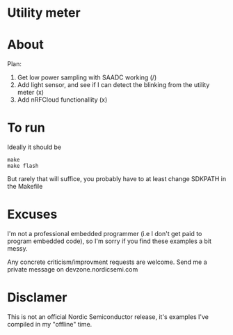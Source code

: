 
# Utility meter

# About
Plan:
1. Get low power sampling with SAADC working (/)
2. Add light sensor, and see if I can detect the blinking from the
   utility meter (x)
3. Add nRFCloud functionallity (x)


# To run
Ideally it should be

    make
    make flash
  
But rarely that will suffice, you probably have to at least change 
SDKPATH in the Makefile


# Excuses
I'm not a professional embedded programmer (i.e I don't get paid to 
program embedded code), so I'm sorry if you find these examples a bit
messy.

Any concrete criticism/improvment requests are welcome. Send me a
private message on devzone.nordicsemi.com

# Disclamer
This is not an official Nordic Semiconductor release, it's examples
I've compiled in my "offline" time.





